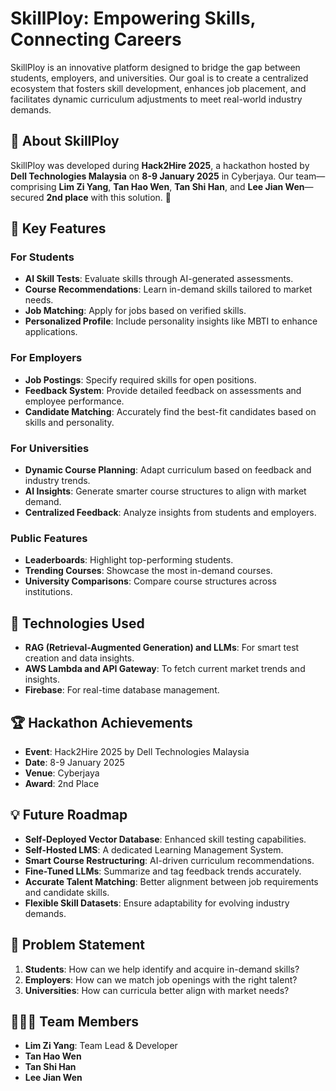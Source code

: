 # SkillPloy: Empowering Skills, Connecting Careers

SkillPloy is an innovative platform designed to bridge the gap between students, employers, and universities. Our goal is to create a centralized ecosystem that fosters skill development, enhances job placement, and facilitates dynamic curriculum adjustments to meet real-world industry demands.

## 📖 About SkillPloy

SkillPloy was developed during **Hack2Hire 2025**, a hackathon hosted by **Dell Technologies Malaysia** on **8-9 January 2025** in Cyberjaya. Our team—comprising **Lim Zi Yang**, **Tan Hao Wen**, **Tan Shi Han**, and **Lee Jian Wen**—secured **2nd place** with this solution. 🎉

## 🌟 Key Features

### For Students
- **AI Skill Tests**: Evaluate skills through AI-generated assessments.
- **Course Recommendations**: Learn in-demand skills tailored to market needs.
- **Job Matching**: Apply for jobs based on verified skills.
- **Personalized Profile**: Include personality insights like MBTI to enhance applications.

### For Employers
- **Job Postings**: Specify required skills for open positions.
- **Feedback System**: Provide detailed feedback on assessments and employee performance.
- **Candidate Matching**: Accurately find the best-fit candidates based on skills and personality.

### For Universities
- **Dynamic Course Planning**: Adapt curriculum based on feedback and industry trends.
- **AI Insights**: Generate smarter course structures to align with market demand.
- **Centralized Feedback**: Analyze insights from students and employers.

### Public Features
- **Leaderboards**: Highlight top-performing students.
- **Trending Courses**: Showcase the most in-demand courses.
- **University Comparisons**: Compare course structures across institutions.

## 🚀 Technologies Used
- **RAG (Retrieval-Augmented Generation) and LLMs**: For smart test creation and data insights.
- **AWS Lambda and API Gateway**: To fetch current market trends and insights.
- **Firebase**: For real-time database management.

## 🏆 Hackathon Achievements
- **Event**: Hack2Hire 2025 by Dell Technologies Malaysia
- **Date**: 8-9 January 2025
- **Venue**: Cyberjaya
- **Award**: 2nd Place

## 💡 Future Roadmap
- **Self-Deployed Vector Database**: Enhanced skill testing capabilities.
- **Self-Hosted LMS**: A dedicated Learning Management System.
- **Smart Course Restructuring**: AI-driven curriculum recommendations.
- **Fine-Tuned LLMs**: Summarize and tag feedback trends accurately.
- **Accurate Talent Matching**: Better alignment between job requirements and candidate skills.
- **Flexible Skill Datasets**: Ensure adaptability for evolving industry demands.

## 📄 Problem Statement
1. **Students**: How can we help identify and acquire in-demand skills?
2. **Employers**: How can we match job openings with the right talent?
3. **Universities**: How can curricula better align with market needs?

## 🧑‍🤝‍🧑 Team Members
- **Lim Zi Yang**: Team Lead & Developer
- **Tan Hao Wen**
- **Tan Shi Han**
- **Lee Jian Wen**
